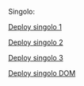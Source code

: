 Singolo:

[Deploy singolo 1](https://algoritmiks.github.io/singolo/index1.html)

[Deploy singolo 2](https://algoritmiks.github.io/singolo/index2.html)

[Deploy singolo 3](https://algoritmiks.github.io/singolo/index3.html)

[Deploy singolo DOM](http://algoritmiks.ru)

